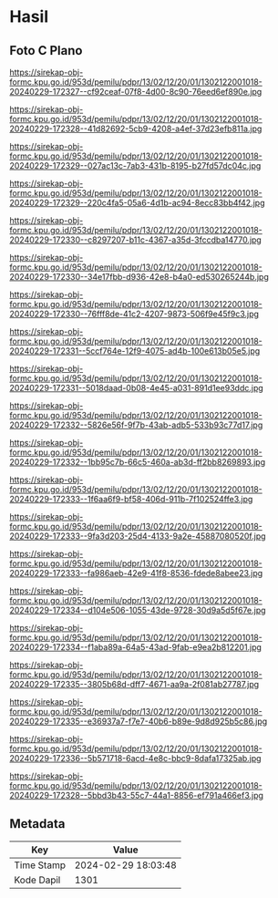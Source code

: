 # Hasil

## Foto C Plano

https://sirekap-obj-formc.kpu.go.id/953d/pemilu/pdpr/13/02/12/20/01/1302122001018-20240229-172327--cf92ceaf-07f8-4d00-8c90-76eed6ef890e.jpg

https://sirekap-obj-formc.kpu.go.id/953d/pemilu/pdpr/13/02/12/20/01/1302122001018-20240229-172328--41d82692-5cb9-4208-a4ef-37d23efb811a.jpg

https://sirekap-obj-formc.kpu.go.id/953d/pemilu/pdpr/13/02/12/20/01/1302122001018-20240229-172329--027ac13c-7ab3-431b-8195-b27fd57dc04c.jpg

https://sirekap-obj-formc.kpu.go.id/953d/pemilu/pdpr/13/02/12/20/01/1302122001018-20240229-172329--220c4fa5-05a6-4d1b-ac94-8ecc83bb4f42.jpg

https://sirekap-obj-formc.kpu.go.id/953d/pemilu/pdpr/13/02/12/20/01/1302122001018-20240229-172330--c8297207-b11c-4367-a35d-3fccdba14770.jpg

https://sirekap-obj-formc.kpu.go.id/953d/pemilu/pdpr/13/02/12/20/01/1302122001018-20240229-172330--34e17fbb-d936-42e8-b4a0-ed530265244b.jpg

https://sirekap-obj-formc.kpu.go.id/953d/pemilu/pdpr/13/02/12/20/01/1302122001018-20240229-172330--76fff8de-41c2-4207-9873-506f9e45f9c3.jpg

https://sirekap-obj-formc.kpu.go.id/953d/pemilu/pdpr/13/02/12/20/01/1302122001018-20240229-172331--5ccf764e-12f9-4075-ad4b-100e613b05e5.jpg

https://sirekap-obj-formc.kpu.go.id/953d/pemilu/pdpr/13/02/12/20/01/1302122001018-20240229-172331--5018daad-0b08-4e45-a031-891d1ee93ddc.jpg

https://sirekap-obj-formc.kpu.go.id/953d/pemilu/pdpr/13/02/12/20/01/1302122001018-20240229-172332--5826e56f-9f7b-43ab-adb5-533b93c77d17.jpg

https://sirekap-obj-formc.kpu.go.id/953d/pemilu/pdpr/13/02/12/20/01/1302122001018-20240229-172332--1bb95c7b-66c5-460a-ab3d-ff2bb8269893.jpg

https://sirekap-obj-formc.kpu.go.id/953d/pemilu/pdpr/13/02/12/20/01/1302122001018-20240229-172333--1f6aa6f9-bf58-406d-911b-7f102524ffe3.jpg

https://sirekap-obj-formc.kpu.go.id/953d/pemilu/pdpr/13/02/12/20/01/1302122001018-20240229-172333--9fa3d203-25d4-4133-9a2e-45887080520f.jpg

https://sirekap-obj-formc.kpu.go.id/953d/pemilu/pdpr/13/02/12/20/01/1302122001018-20240229-172333--fa986aeb-42e9-41f8-8536-fdede8abee23.jpg

https://sirekap-obj-formc.kpu.go.id/953d/pemilu/pdpr/13/02/12/20/01/1302122001018-20240229-172334--d104e506-1055-43de-9728-30d9a5d5f67e.jpg

https://sirekap-obj-formc.kpu.go.id/953d/pemilu/pdpr/13/02/12/20/01/1302122001018-20240229-172334--f1aba89a-64a5-43ad-9fab-e9ea2b812201.jpg

https://sirekap-obj-formc.kpu.go.id/953d/pemilu/pdpr/13/02/12/20/01/1302122001018-20240229-172335--3805b68d-dff7-4671-aa9a-2f081ab27787.jpg

https://sirekap-obj-formc.kpu.go.id/953d/pemilu/pdpr/13/02/12/20/01/1302122001018-20240229-172335--e36937a7-f7e7-40b6-b89e-9d8d925b5c86.jpg

https://sirekap-obj-formc.kpu.go.id/953d/pemilu/pdpr/13/02/12/20/01/1302122001018-20240229-172336--5b571718-6acd-4e8c-bbc9-8dafa17325ab.jpg

https://sirekap-obj-formc.kpu.go.id/953d/pemilu/pdpr/13/02/12/20/01/1302122001018-20240229-172328--5bbd3b43-55c7-44a1-8856-ef791a466ef3.jpg


## Metadata

| Key        | Value               |
| ---------- | ------------------- |
| Time Stamp | 2024-02-29 18:03:48 |
| Kode Dapil | 1301                |



